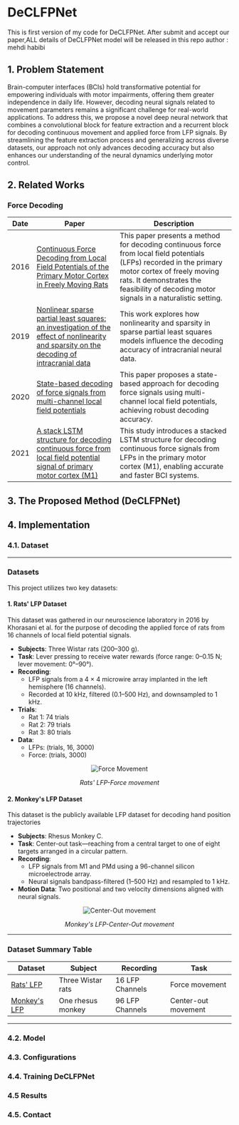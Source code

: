 # DeCLFPNet 
This is first version of my code for DeCLFPNet.
After submit and accept our paper,ALL details of DeCLFPNet model will be released in this repo 
author : mehdi habibi 


## 1. Problem Statement
Brain-computer interfaces (BCIs) hold transformative potential for empowering individuals with motor impairments, offering them greater independence in daily life. However, decoding neural signals related to movement parameters remains a significant challenge for real-world applications. To address this, we propose a novel deep neural network that combines a convolutional block for feature extraction and a recurrent block for decoding continuous movement and applied force from LFP signals. By streamlining the feature extraction process and generalizing across diverse datasets, our approach not only advances decoding accuracy but also enhances our understanding of the neural dynamics underlying motor control.

## 2. Related Works
### Force Decoding
| Date | Paper | Description |
|------|-------|-------------|
| 2016 | [Continuous Force Decoding from Local Field Potentials of the Primary Motor Cortex in Freely Moving Rats](https://www.nature.com/articles/srep35238) | This paper presents a method for decoding continuous force from local field potentials (LFPs) recorded in the primary motor cortex of freely moving rats. It demonstrates the feasibility of decoding motor signals in a naturalistic setting. |
| 2019 | [Nonlinear sparse partial least squares: an investigation of the effect of nonlinearity and sparsity on the decoding of intracranial data](https://iopscience.iop.org/article/10.1088/1741-2552/ab5d47) | This work explores how nonlinearity and sparsity in sparse partial least squares models influence the decoding accuracy of intracranial neural data. |
| 2020 | [State-based decoding of force signals from multi-channel local field potentials](https://ieeexplore.ieee.org/abstract/document/9177005) | This paper proposes a state-based approach for decoding force signals using multi-channel local field potentials, achieving robust decoding accuracy. |
| 2021 | [A stack LSTM structure for decoding continuous force from local field potential signal of primary motor cortex (M1)](https://bmcbioinformatics.biomedcentral.com/articles/10.1186/s12859-020-03953-0#:~:text=The%20proposed%20stack%20LSTM%20structure,accurate%20and%20faster%20BCI%20systems.) | This study introduces a stacked LSTM structure for decoding continuous force signals from LFPs in the primary motor cortex (M1), enabling accurate and faster BCI systems. |


## 3. The Proposed Method (DeCLFPNet)
   
## 4. Implementation
   
### 4.1. Dataset
---

### Datasets

This project utilizes two key datasets:  

#### 1. Rats' LFP Dataset  
This dataset was gathered in our neuroscience laboratory in 2016 by Khorasani et al. for the purpose of decoding the applied force of rats from 16 channels of local field potential signals.
- **Subjects**: Three Wistar rats (200–300 g).  
- **Task**: Lever pressing to receive water rewards (force range: 0–0.15 N; lever movement: 0°–90°).  
- **Recording**:  
  - LFP signals from a 4 × 4 microwire array implanted in the left hemisphere (16 channels).  
  - Recorded at 10 kHz, filtered (0.1–500 Hz), and downsampled to 1 kHz.  
- **Trials**:  
  - Rat 1: 74 trials  
  - Rat 2: 79 trials  
  - Rat 3: 80 trials  
- **Data**:  
  - LFPs: (trials, 16, 3000)  
  - Force: (trials, 3000)
 
<p align="center">
  <img src="https://github.com/user-attachments/assets/f66eb7d4-2447-4148-9e35-c6ad0d66c812" alt="Force Movement">
</p>
<p align="center"><i>Rats' LFP-Force movement</i></p>

#### 2. Monkey's LFP Dataset  
This dataset is the publicly available LFP dataset for decoding hand position
trajectories
- **Subjects**: Rhesus Monkey C.  
- **Task**: Center-out task—reaching from a central target to one of eight targets arranged in a circular pattern.  
- **Recording**:  
  - LFP signals from M1 and PMd using a 96-channel silicon microelectrode array.  
  - Neural signals bandpass-filtered (1–500 Hz) and resampled to 1 kHz.  
- **Motion Data**: Two positional and two velocity dimensions aligned with neural signals.
<p align="center">
  <img src="https://github.com/user-attachments/assets/541fd9ba-100a-41e0-9933-a7e4dfb08a1c" alt="Center-Out movement">
</p>
<p align="center"><i>Monkey's LFP-Center-Out movement</i></p>


---

### Dataset Summary Table  

| **Dataset**   | **Subject**         | **Recording**        | **Task**                |  
|---------------|---------------------|----------------------|-------------------------|  
| [Rats' LFP](https://www.nature.com/articles/srep35238)     | Three Wistar rats   | 16 LFP Channels      | Force movement          |  
| [Monkey's LFP](https://portal.nersc.gov/project/crcns/download/dream/data_sets/Flint_2012)  | One rhesus monkey   | 96 LFP Channels      | Center-out movement     |  

---


### 4.2. Model
### 4.3. Configurations
### 4.4. Training DeCLFPNet
### 4.5  Results
### 4.5. Contact
   

